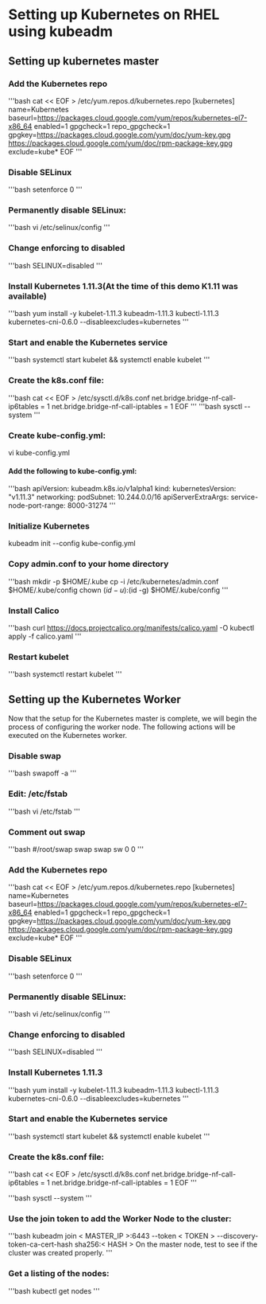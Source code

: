 
# Setting up Kubernetes on RHEL using kubeadm 

## Setting up kubernetes master
### Add the Kubernetes repo
'''bash
cat << EOF > /etc/yum.repos.d/kubernetes.repo
[kubernetes]
name=Kubernetes
baseurl=https://packages.cloud.google.com/yum/repos/kubernetes-el7-x86_64
enabled=1
gpgcheck=1
repo_gpgcheck=1
gpgkey=https://packages.cloud.google.com/yum/doc/yum-key.gpg https://packages.cloud.google.com/yum/doc/rpm-package-key.gpg
exclude=kube*
EOF
'''

### Disable SELinux
'''bash
setenforce 0
'''

### Permanently disable SELinux:
'''bash
vi /etc/selinux/config
'''

### Change enforcing to disabled
'''bash
SELINUX=disabled
'''

### Install Kubernetes 1.11.3(At the time of this demo K1.11 was available)
'''bash
yum install -y kubelet-1.11.3 kubeadm-1.11.3 kubectl-1.11.3 kubernetes-cni-0.6.0 --disableexcludes=kubernetes
'''

### Start and enable the Kubernetes service
'''bash
systemctl start kubelet && systemctl enable kubelet
'''

### Create the k8s.conf file:
'''bash
cat << EOF >  /etc/sysctl.d/k8s.conf
net.bridge.bridge-nf-call-ip6tables = 1
net.bridge.bridge-nf-call-iptables = 1
EOF
'''
'''bash
sysctl --system
'''

### Create kube-config.yml:
vi kube-config.yml
#### Add the following to kube-config.yml:
'''bash
apiVersion: kubeadm.k8s.io/v1alpha1
kind:
kubernetesVersion: "v1.11.3"
networking:
  podSubnet: 10.244.0.0/16
apiServerExtraArgs:
  service-node-port-range: 8000-31274
'''

### Initialize Kubernetes
kubeadm init --config kube-config.yml

### Copy admin.conf to your home directory
'''bash
mkdir -p $HOME/.kube
cp -i /etc/kubernetes/admin.conf $HOME/.kube/config
chown $(id -u):$(id -g) $HOME/.kube/config
'''
### Install Calico
'''bash
curl https://docs.projectcalico.org/manifests/calico.yaml -O
kubectl apply -f calico.yaml
'''
### Restart kubelet
'''bash
systemctl restart kubelet 
'''

## Setting up the Kubernetes Worker
Now that the setup for the Kubernetes master is complete, we will begin the process of configuring the worker node. The following actions will be executed on the Kubernetes worker.

### Disable swap
'''bash
swapoff -a
'''

### Edit: /etc/fstab
'''bash
vi /etc/fstab
'''

### Comment out swap
'''bash
#/root/swap swap swap sw 0 0
'''

### Add the Kubernetes repo
'''bash
cat << EOF > /etc/yum.repos.d/kubernetes.repo
[kubernetes]
name=Kubernetes
baseurl=https://packages.cloud.google.com/yum/repos/kubernetes-el7-x86_64
enabled=1
gpgcheck=1
repo_gpgcheck=1
gpgkey=https://packages.cloud.google.com/yum/doc/yum-key.gpg https://packages.cloud.google.com/yum/doc/rpm-package-key.gpg
exclude=kube*
EOF
'''

### Disable SELinux
'''bash
setenforce 0
'''

### Permanently disable SELinux:
'''bash
vi /etc/selinux/config
'''

### Change enforcing to disabled
'''bash
SELINUX=disabled
'''

### Install Kubernetes 1.11.3
'''bash
yum install -y kubelet-1.11.3 kubeadm-1.11.3 kubectl-1.11.3 kubernetes-cni-0.6.0 --disableexcludes=kubernetes
'''

### Start and enable the Kubernetes service
'''bash
systemctl start kubelet && systemctl enable kubelet
'''

### Create the k8s.conf file:

'''bash
cat << EOF >  /etc/sysctl.d/k8s.conf
net.bridge.bridge-nf-call-ip6tables = 1
net.bridge.bridge-nf-call-iptables = 1
EOF
'''

'''bash
sysctl --system
'''

### Use the join token to add the Worker Node to the cluster:
'''bash
kubeadm join < MASTER_IP >:6443 --token < TOKEN > --discovery-token-ca-cert-hash sha256:< HASH >
On the master node, test to see if the cluster was created properly.
'''

### Get a listing of the nodes:
'''bash
kubectl get nodes
'''